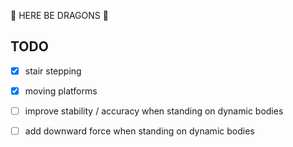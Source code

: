 🐉 HERE BE DRAGONS 🐉

## TODO

- [x] stair stepping
- [x] moving platforms
- [ ] improve stability / accuracy when standing on dynamic bodies
- [ ] add downward force when standing on dynamic bodies

